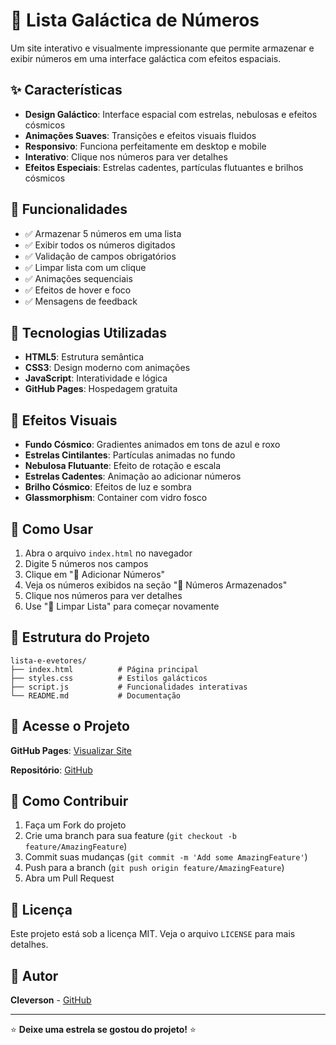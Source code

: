 # 🌌 Lista Galáctica de Números

Um site interativo e visualmente impressionante que permite armazenar e exibir números em uma interface galáctica com efeitos espaciais.

## ✨ Características

- **Design Galáctico**: Interface espacial com estrelas, nebulosas e efeitos cósmicos
- **Animações Suaves**: Transições e efeitos visuais fluidos
- **Responsivo**: Funciona perfeitamente em desktop e mobile
- **Interativo**: Clique nos números para ver detalhes
- **Efeitos Especiais**: Estrelas cadentes, partículas flutuantes e brilhos cósmicos

## 🚀 Funcionalidades

- ✅ Armazenar 5 números em uma lista
- ✅ Exibir todos os números digitados
- ✅ Validação de campos obrigatórios
- ✅ Limpar lista com um clique
- ✅ Animações sequenciais
- ✅ Efeitos de hover e foco
- ✅ Mensagens de feedback

## 🎨 Tecnologias Utilizadas

- **HTML5**: Estrutura semântica
- **CSS3**: Design moderno com animações
- **JavaScript**: Interatividade e lógica
- **GitHub Pages**: Hospedagem gratuita

## 🌟 Efeitos Visuais

- **Fundo Cósmico**: Gradientes animados em tons de azul e roxo
- **Estrelas Cintilantes**: Partículas animadas no fundo
- **Nebulosa Flutuante**: Efeito de rotação e escala
- **Estrelas Cadentes**: Animação ao adicionar números
- **Brilho Cósmico**: Efeitos de luz e sombra
- **Glassmorphism**: Container com vidro fosco

## 📱 Como Usar

1. Abra o arquivo `index.html` no navegador
2. Digite 5 números nos campos
3. Clique em "🚀 Adicionar Números"
4. Veja os números exibidos na seção "🌟 Números Armazenados"
5. Clique nos números para ver detalhes
6. Use "🌌 Limpar Lista" para começar novamente

## 🎯 Estrutura do Projeto

```
lista-e-evetores/
├── index.html          # Página principal
├── styles.css          # Estilos galácticos
├── script.js           # Funcionalidades interativas
└── README.md           # Documentação
```

## 🌌 Acesse o Projeto

**GitHub Pages**: [Visualizar Site](https://cleversom23.github.io/lista-e-evetores/)

**Repositório**: [GitHub](https://github.com/cleversom23/lista-e-evetores)

## 🚀 Como Contribuir

1. Faça um Fork do projeto
2. Crie uma branch para sua feature (`git checkout -b feature/AmazingFeature`)
3. Commit suas mudanças (`git commit -m 'Add some AmazingFeature'`)
4. Push para a branch (`git push origin feature/AmazingFeature`)
5. Abra um Pull Request

## 📄 Licença

Este projeto está sob a licença MIT. Veja o arquivo `LICENSE` para mais detalhes.

## 🌟 Autor

**Cleverson** - [GitHub](https://github.com/cleversom23)

---

⭐ **Deixe uma estrela se gostou do projeto!** ⭐ 